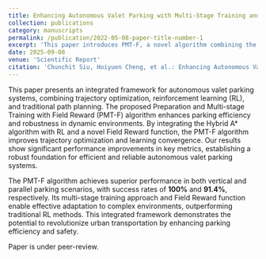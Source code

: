 ```yaml
---
title: Enhancing Autonomous Valet Parking with Multi-Stage Training and Field Reward"
collection: publications
category: manuscripts
permalink: /publication/2022-05-08-paper-title-number-1
excerpt: 'This paper introduces PMT-F, a novel algorithm combining the Hybrid A* path planning algorithm with reinforcement learning (RL) and a multi-stage training approach to enhance autonomous valet parking efficiency and robustness in dynamic environments. The algorithm achieves 100% success in vertical parking and 91.4% in parallel parking, demonstrating significant improvements in trajectory optimization, safety, and adaptability compared to traditional methods.'
date: 2025-09-08
venue: 'Scientific Report'
citation: 'Chunchit Siu, Hoiyuen Cheng, et al.: Enhancing Autonomous Valet Parking with Multi-Stage Training and Field Reward. Scientific Report'
---
```


This paper presents an integrated framework for autonomous valet parking systems, combining trajectory optimization, reinforcement learning (RL), and traditional path planning. The proposed Preparation and Multi-stage Training with Field Reward (PMT-F) algorithm enhances parking efficiency and robustness in dynamic environments. By integrating the Hybrid A* algorithm with RL and a novel Field Reward function, the PMT-F algorithm improves trajectory optimization and learning convergence. Our results show significant performance improvements in key metrics, establishing a robust foundation for efficient and reliable autonomous valet parking systems.

The PMT-F algorithm achieves superior performance in both vertical and parallel parking scenarios, with success rates of **100%** and **91.4%**, respectively. Its multi-stage training approach and Field Reward function enable effective adaptation to complex environments, outperforming traditional RL methods. This integrated framework demonstrates the potential to revolutionize urban transportation by enhancing parking efficiency and safety.

Paper is under peer-review.
